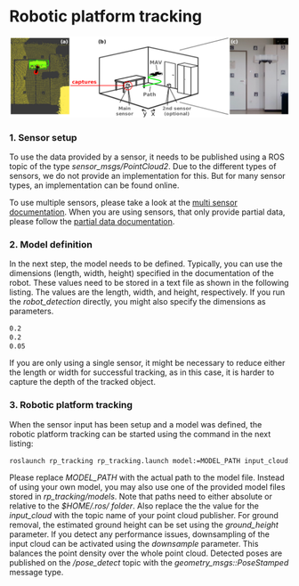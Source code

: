 # Robotic platform tracking

<p align="center">
    <img alt="Example of tracking a MAV" src="img/system_overview.png" width="800">
</p>

### 1. Sensor setup

To use the data provided by a sensor, it needs to be published using a ROS topic of the type *sensor_msgs/PointCloud2*. Due to the different types of sensors, we do not provide an implementation for this. But for many sensor types, an implementation can be found online.

To use multiple sensors, please take a look at the [multi sensor documentation](multi_sensor_support.md). When you are using sensors, that only provide partial data, please follow the [partial data documentation](partial_data_support.md).

### 2. Model definition

In the next step, the model needs to be defined. Typically, you can use the dimensions (length, width, height) specified in the documentation of the robot. These values need to be stored in a text file as shown in the following listing. The values are the length, width, and height, respectively. If you run the *robot_detection* directly, you might also specify the dimensions as parameters.

```
0.2
0.2
0.05
```

If you are only using a single sensor, it might be necessary to reduce either the length or width for successful tracking, as in this case, it is harder to capture the depth of the tracked object.

### 3. Robotic platform tracking

When the sensor input has been setup and a model was defined, the robotic platform tracking can be started using the command in the next listing:

```bash
roslaunch rp_tracking rp_tracking.launch model:=MODEL_PATH input_cloud:=/point_cloud_in_topic ground_height:=0.0 downsample:=false
```

Please replace *MODEL_PATH* with the actual path to the model file. Instead of using your own model, you may also use one of the provided model files stored in *rp_tracking/models*. Note that paths need to either absolute or relative to the *$HOME/.ros/ folder*. Also replace the the value for the *input_cloud* with the topic name of your point cloud publisher. For ground removal, the estimated ground height can be set using the *ground_height* parameter. If you detect any performance issues, downsampling of the input cloud can be activated using the *downsample* parameter. This balances the point density over the whole point cloud. Detected poses are published on the */pose_detect* topic with the *geometry_msgs::PoseStamped* message type.

